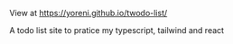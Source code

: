 View at https://yoreni.github.io/twodo-list/

A todo list site to pratice my typescript, tailwind and react